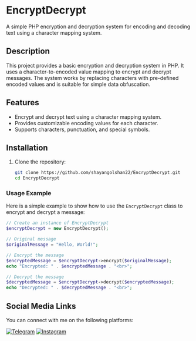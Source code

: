 # EncryptDecrypt

A simple PHP encryption and decryption system for encoding and decoding text using a character mapping system.

## **Description**

This project provides a basic encryption and decryption system in PHP. It uses a character-to-encoded value mapping to encrypt and decrypt messages. The system works by replacing characters with pre-defined encoded values and is suitable for simple data obfuscation.

## **Features**

- Encrypt and decrypt text using a character mapping system.
- Provides customizable encoding values for each character.
- Supports characters, punctuation, and special symbols.

## **Installation**

1. Clone the repository:
   ```bash
   git clone https://github.com/shayangolshan22/EncryptDecrypt.git
   cd EncryptDecrypt


### **Usage Example**

Here is a simple example to show how to use the `EncryptDecrypt` class to encrypt and decrypt a message:

```php
// Create an instance of EncryptDecrypt
$encryptDecrypt = new EncryptDecrypt();

// Original message
$originalMessage = "Hello, World!";

// Encrypt the message
$encryptedMessage = $encryptDecrypt->encrypt($originalMessage);
echo "Encrypted: " . $encryptedMessage . "<br>";

// Decrypt the message
$decryptedMessage = $encryptDecrypt->decrypt($encryptedMessage);
echo "Decrypted: " . $decryptedMessage . "<br>";
```


## Social Media Links

You can connect with me on the following platforms:

[![Telegram](https://img.shields.io/badge/Telegram-2CA5E0?style=flat&logo=telegram&logoColor=white)](https://t.me/yourusername)
[![Instagram](https://img.shields.io/badge/Instagram-E4405F?style=flat&logo=instagram&logoColor=white)](https://www.instagram.com/yourusername/)
